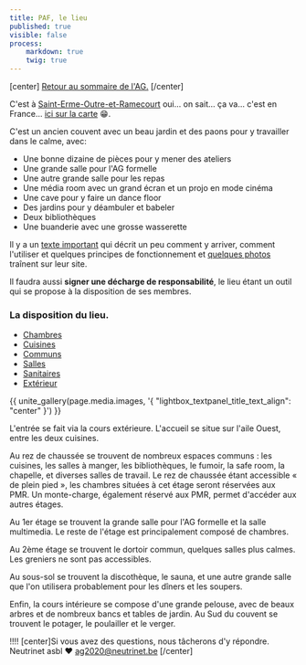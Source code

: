 ```yaml
---
title: PAF, le lieu
published: true
visible: false
process:
    markdown: true
    twig: true
---
```


[center]
[Retour au sommaire de l'AG.](/ag2020?classes=btn,btn-primary) 
[/center]

C'est à [Saint-Erme-Outre-et-Ramecourt](https://www.saint-erme.fr/) oui… on sait… ça va… c'est en France… [ici sur la carte](https://www.openstreetmap.org/node/4346871489) 😁.

C'est un ancien couvent avec un beau jardin et des paons pour y travailler dans le calme, avec:

* Une bonne dizaine de pièces pour y mener des ateliers
* Une grande salle pour l'AG formelle
* Une autre grande salle pour les repas
* Une média room avec un grand écran et un projo en mode cinéma
* Une cave pour y faire un dance floor
* Des jardins pour y déambuler et babeler
* Deux bibliothèques
* Une buanderie avec une grosse wasserette

Il y a un [texte important](../introduction) qui décrit un peu comment y arriver, comment l'utiliser et quelques principes de fonctionnement et [quelques photos](http://pa-f.net/image) traînent sur leur site. 

Il faudra aussi **signer une décharge de responsabilité**, le lieu étant un outil qui se propose à la disposition de ses membres.

### La disposition du lieu.

* [Chambres](./chambres)
* [Cuisines](./cuisines)
* [Communs](./communs)
* [Salles](./salles)
* [Sanitaires](./sanitaires)
* [Extérieur](./dehors)

<p>{{ unite_gallery(page.media.images, '{ "lightbox_textpanel_title_text_align": "center" }') }}</p>

L'entrée se fait via la cours extérieure. L'accueil se situe sur l'aile Ouest, entre les deux cuisines.

Au rez de chaussée se trouvent de nombreux espaces communs : les cuisines, les salles à manger, les bibliothèques, le fumoir, la safe room, la chapelle, et diverses salles de travail. Le rez de chaussée étant accessible « de plein pied », les chambres situées à cet étage seront réservées aux PMR. Un monte-charge, également réservé aux PMR, permet d'accéder aux autres étages.

Au 1er étage se trouvent la grande salle pour l'AG formelle et la salle multimedia. Le reste de l'étage est principalement composé de chambres.

Au 2ème étage se trouvent le dortoir commun, quelques salles plus calmes. Les greniers ne sont pas accessibles.

Au sous-sol se trouvent la discothèque, le sauna, et une autre grande salle que l'on utilisera probablement pour les dîners et les soupers.

Enfin, la cours intérieure se compose d'une grande pelouse, avec de beaux arbres et de nombreux bancs et tables de jardin. Au Sud du couvent se trouvent le potager, le poulailler et le verger.

!!!! [center]Si vous avez des questions, nous tâcherons d'y répondre.</br>Neutrinet asbl ♥ <a href="mailto:ag2020@neutrinet.be?subject=[AGFFDN2020] Le lieu et son accessibilité&body=Étant passé par la page décrivant le lieu, j'ai l'une ou l'autre question remarque ou commentaire.%0D%0A%0D%0A%0D%0A">ag2020@neutrinet.be</a> [/center]